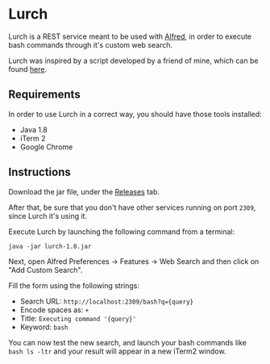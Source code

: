 # Lurch
Lurch is a REST service meant to be used with [Alfred](https://www.alfredapp.com/), in order to execute bash commands through it's custom web search.

Lurch was inspired by a script developed by a friend of mine, which can be found [here](https://github.com/brunetto/ambrogio).

## Requirements

In order to use Lurch in a correct way, you should have those tools installed:
- Java 1.8 
- iTerm 2
- Google Chrome

## Instructions

Download the jar file, under the [Releases](https://github.com/mfalcier/lurch/releases) tab.

After that, be sure that you don't have other services running on port `2309`, since Lurch it's using it.

Execute Lurch by launching the following command from a terminal:

`java -jar lurch-1.0.jar`

Next, open Alfred Preferences -> Features -> Web Search and then click on "Add Custom Search".

Fill the form using the following strings:
- Search URL: `http://localhost:2309/bash?q={query}`
- Encode spaces as: `+`
- Title: `Executing command '{query}'`
- Keyword: `bash`

You can now test the new search, and launch your bash commands like `bash ls -ltr` and your result will appear in a new iTerm2 window.
